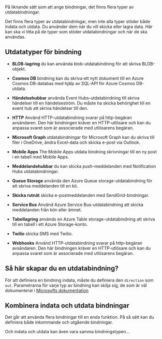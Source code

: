 På liknande sätt som att ange bindningar, det finns flera typer av utdatabindningar.

Det finns flera typer av utdatabindningar, men inte alla typer stöder både indata och utdata. Du använder dem när du vill skicka eller lagra data. Här kan ska vi titta på de typer som stöder utdatabindningar och när de ska användas.

## <a name="output-binding-types"></a>Utdatatyper för bindning

- **BLOB-lagring** du kan använda blob-utdatabindning för att skriva BLOB-objekt.

- **Cosmos DB** bindning kan du skriva ett nytt dokument till en Azure Cosmos DB-databas med hjälp av SQL-API för Azure Cosmos DB-utdata.

- **Händelsehubbar** använda Event Hubs-utdatabindning till skriva händelser till en händelseström. Du måste ha skicka behörighet till en event hub att skriva händelser till den.

- **HTTP** Använd HTTP-utdatabindning svarar på http-begäran avsändaren. Den här bindningen kräver en HTTP-utlösare och kan du anpassa svaret som är associerade med utlösarens begäran.

- **Microsoft Graph** utdatabindningar för Microsoft Graph kan du skriva till filer i OneDrive, ändra Excel-data och skicka e-post via Outlook.

- **Mobile Apps** The Mobile Apps utdata bindning skrivningar till en ny post i en tabell med Mobile Apps.

- **Meddelandehubbar** du kan skicka push-meddelanden med Notification Hubs utdatabindningar.

- **Queue Storage** använda den Azure Queue storage-utdatabindning för att skriva meddelanden till en kö.

- **Skicka rutnät** skicka e-postmeddelanden med SendGrid-bindningar.

- **Service Bus** Använd Azure Service Bus-utdatabindning att skicka meddelanden från kön eller ämnet.

- **Tabellagring** används en Azure Table storage-utdatabindning att skriva till en tabell i ett Azure Storage-konto.

- **Twilio** skicka SMS med Twilio.

- **Webhooks** Använd HTTP-utdatabindning svarar på http-begäran avsändaren. Den här bindningen kräver en HTTP-utlösare och kan du anpassa svaret som är associerade med utlösarens begäran.

## <a name="how-to-create-an-output-binding"></a>Så här skapar du en utdatabindning?
För att definiera en bindning indata, måste du definiera den `direction` som `out`.
Parametrarna för varje typ av bindning kan skilja sig, de som är väl dokumenterat i [Microsofts dokumentation](https://docs.microsoft.com/azure/azure-functions/functions-triggers-bindings#supported-bindings)

## <a name="combining-input-and-output-bindings"></a>Kombinera indata och utdata bindningar 
Det går att använda flera bindningar till en enda funktion. På så sätt kan du definiera både inkommande och utgående bindningar.

Och indata och utdata kan även vara samma bindningstypen...